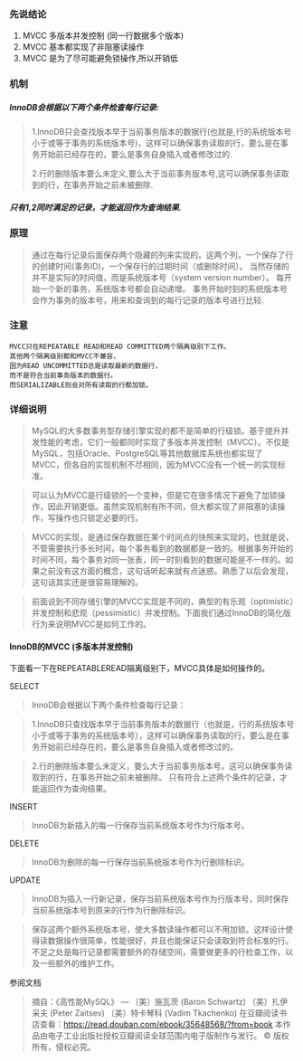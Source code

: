 ### 先说结论


1. MVCC 多版本并发控制 (同一行数据多个版本)
2. MVCC 基本都实现了非阻塞读操作
3. MVCC 是为了尽可能避免锁操作,所以开销低

### 机制
##### InnoDB会根据以下两个条件检查每行记录: 
>
> 1.InnoDB只会查找版本早于当前事务版本的数据行(也就是,行的系统版本号小于或等于事务的系统版本号)，这样可以确保事务读取的行，要么是在事务开始前已经存在的，要么是事务自身插入或者修改过的. 
> 
> 2.行的删除版本要么未定义,要么大于当前事务版本号,这可以确保事务读取到的行，在事务开始之前未被删除. 

##### 只有1,2同时满足的记录，才能返回作为查询结果.


### 原理

> 通过在每行记录后面保存两个隐藏的列来实现的。这两个列，一个保存了行的创建时间(事务ID)，一个保存行的过期时间（或删除时间）。
当然存储的并不是实际的时间值，而是系统版本号（system version number）。
每开始一个新的事务，系统版本号都会自动递增。
事务开始时刻的系统版本号会作为事务的版本号，用来和查询到的每行记录的版本号进行比较.


### 注意
```
MVCC只在REPEATABLE READ和READ COMMITTED两个隔离级别下工作。
其他两个隔离级别都和MVCC不兼容，
因为READ UNCOMMITTED总是读取最新的数据行，
而不是符合当前事务版本的数据行。
而SERIALIZABLE则会对所有读取的行都加锁。
```

### 详细说明

> MySQL的大多数事务型存储引擎实现的都不是简单的行级锁。基于提升并发性能的考虑，它们一般都同时实现了多版本并发控制（MVCC）。不仅是MySQL，包括Oracle、PostgreSQL等其他数据库系统也都实现了MVCC，但各自的实现机制不尽相同，因为MVCC没有一个统一的实现标准。

> 可以认为MVCC是行级锁的一个变种，但是它在很多情况下避免了加锁操作，因此开销更低。虽然实现机制有所不同，但大都实现了非阻塞的读操作，写操作也只锁定必要的行。

> MVCC的实现，是通过保存数据在某个时间点的快照来实现的。也就是说，不管需要执行多长时间，每个事务看到的数据都是一致的。根据事务开始的时间不同，每个事务对同一张表，同一时刻看到的数据可能是不一样的。如果之前没有这方面的概念，这句话听起来就有点迷惑。熟悉了以后会发现，这句话其实还是很容易理解的。

> 前面说到不同存储引擎的MVCC实现是不同的，典型的有乐观（optimistic）并发控制和悲观（pessimistic）并发控制。下面我们通过InnoDB的简化版行为来说明MVCC是如何工作的。

#### InnoDB的MVCC (多版本并发控制)




下面看一下在REPEATABLEREAD隔离级别下，MVCC具体是如何操作的。


SELECT
> InnoDB会根据以下两个条件检查每行记录：

> 1.InnoDB只查找版本早于当前事务版本的数据行（也就是，行的系统版本号小于或等于事务的系统版本号），这样可以确保事务读取的行，要么是在事务开始前已经存在的，要么是事务自身插入或者修改过的。

> 2.行的删除版本要么未定义，要么大于当前事务版本号。这可以确保事务读取到的行，在事务开始之前未被删除。
只有符合上述两个条件的记录，才能返回作为查询结果。

INSERT
> InnoDB为新插入的每一行保存当前系统版本号作为行版本号。

DELETE
> InnoDB为删除的每一行保存当前系统版本号作为行删除标识。

UPDATE

> InnoDB为插入一行新记录，保存当前系统版本号作为行版本号，同时保存当前系统版本号到原来的行作为行删除标识。

> 保存这两个额外系统版本号，使大多数读操作都可以不用加锁。这样设计使得读数据操作很简单，性能很好，并且也能保证只会读取到符合标准的行。不足之处是每行记录都需要额外的存储空间，需要做更多的行检查工作，以及一些额外的维护工作。




参阅文档
> 摘自：《高性能MySQL》 — 〔美〕施瓦茨 (Baron Schwartz)  〔美〕扎伊采夫 (Peter Zaitsev)  〔美〕特卡琴科 (Vadim Tkachenko)
> 在豆瓣阅读书店查看：https://read.douban.com/ebook/35648568/?from=book
本作品由电子工业出版社授权豆瓣阅读全球范围内电子版制作与发行。
© 版权所有，侵权必究。







